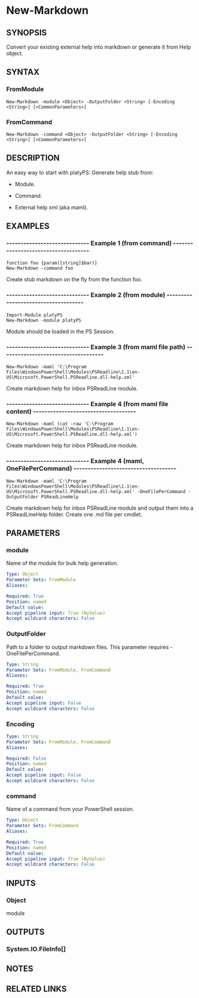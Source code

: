 ﻿---
external help file: platyPS.psm1-help.xml
schema: 2.0.0
---

# New-Markdown
## SYNOPSIS
Convert your existing external help into markdown or generate it from Help object.

## SYNTAX

### FromModule
```
New-Markdown -module <Object> -OutputFolder <String> [-Encoding <String>] [<CommonParameters>]
```

### FromCommand
```
New-Markdown -command <Object> -OutputFolder <String> [-Encoding <String>] [<CommonParameters>]
```

## DESCRIPTION
An easy way to start with platyPS: Generate help stub from:

-  Module.

-  Command.

-  External help xml \(aka maml\).

## EXAMPLES

### ----------------------------- Example 1 (from command) ------------------------------------
```
function foo {param([string]$bar)}
New-Markdown -command foo
```

Create stub markdown on the fly from the function foo.

### ----------------------------- Example 2 (from module) ------------------------------------
```
Import-Module platyPS
New-Markdown -module platyPS
```

Module should be loaded in the PS Session.

### ----------------------------- Example 3 (from maml file path) ------------------------------------
```
New-Markdown -maml 'C:\Program Files\WindowsPowerShell\Modules\PSReadline\1.1\en-US\Microsoft.PowerShell.PSReadline.dll-help.xml'
```

Create markdown help for inbox PSReadLine module.

### ----------------------------- Example 4 (from maml file content) ------------------------------------
```
New-Markdown -maml (cat -raw 'C:\Program Files\WindowsPowerShell\Modules\PSReadline\1.1\en-US\Microsoft.PowerShell.PSReadline.dll-help.xml')
```

Create markdown help for inbox PSReadLine module.

### ----------------------------- Example 4 (maml, OneFilePerCommand) ------------------------------------
```
New-Markdown -maml 'C:\Program Files\WindowsPowerShell\Modules\PSReadline\1.1\en-US\Microsoft.PowerShell.PSReadline.dll-help.xml' -OneFilePerCommand -OutputFolder PSReadLineHelp
```

Create markdown help for inbox PSReadLine module and output them into a PSReadLineHelp folder. Create one .md file per cmdlet.

## PARAMETERS

### module
Name of the module for bulk help generation.

```yaml
Type: Object
Parameter Sets: FromModule
Aliases: 

Required: True
Position: named
Default value: 
Accept pipeline input: True (ByValue)
Accept wildcard characters: False
```

### OutputFolder
Path to a folder to output markdown files. This parameter requires -OneFilePerCommand.

```yaml
Type: String
Parameter Sets: FromModule, FromCommand
Aliases: 

Required: True
Position: named
Default value: 
Accept pipeline input: False
Accept wildcard characters: False
```

### Encoding
```yaml
Type: String
Parameter Sets: FromModule, FromCommand
Aliases: 

Required: False
Position: named
Default value: 
Accept pipeline input: False
Accept wildcard characters: False
```

### command
Name of a command from your PowerShell session.

```yaml
Type: Object
Parameter Sets: FromCommand
Aliases: 

Required: True
Position: named
Default value: 
Accept pipeline input: True (ByValue)
Accept wildcard characters: False
```

## INPUTS

### Object
module

## OUTPUTS

### System.IO.FileInfo[]
## NOTES

## RELATED LINKS


